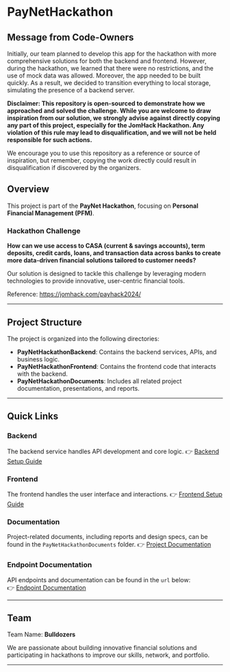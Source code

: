 # PayNetHackathon

## Message from Code-Owners
Initially, our team planned to develop this app for the hackathon with more comprehensive solutions for both the backend and frontend. However, during the hackathon, we learned that there were no restrictions, and the use of mock data was allowed. Moreover, the app needed to be built quickly. As a result, we decided to transition everything to local storage, simulating the presence of a backend server.

**Disclaimer: This repository is open-sourced to demonstrate how we approached and solved the challenge. While you are welcome to draw inspiration from our solution, we strongly advise against directly copying any part of this project, especially for the JomHack Hackathon. Any violation of this rule may lead to disqualification, and we will not be held responsible for such actions.**

We encourage you to use this repository as a reference or source of inspiration, but remember, copying the work directly could result in disqualification if discovered by the organizers.


## Overview

This project is part of the **PayNet Hackathon**, focusing on **Personal Financial Management (PFM)**.

### Hackathon Challenge
**How can we use access to CASA (current & savings accounts), term deposits, credit cards, loans, and transaction data across banks to create more data-driven financial solutions tailored to customer needs?**

Our solution is designed to tackle this challenge by leveraging modern technologies to provide innovative, user-centric financial tools.

Reference: https://jomhack.com/payhack2024/

---

## Project Structure

The project is organized into the following directories:

- **PayNetHackathonBackend**: Contains the backend services, APIs, and business logic.
- **PayNetHackathonFrontend**: Contains the frontend code that interacts with the backend.
- **PayNetHackathonDocuments**: Includes all related project documentation, presentations, and reports.

---

## Quick Links

### Backend
The backend service handles API development and core logic.
👉 [Backend Setup Guide](./PayNetHackathonDocuments/BackendREADME.md)

### Frontend
The frontend handles the user interface and interactions.
👉 [Frontend Setup Guide](./PayNetHackathonDocuments/FrontEndREADME.md)

### Documentation
Project-related documents, including reports and design specs, can be found in the `PayNetHackathonDocuments` folder.
👉 [Project Documentation](./PayNetHackathonDocuments/Documentation.md)

### Endpoint Documentation
API endpoints and documentation can be found in the `url` below: <br>
👉 [Endpoint Documentation](https://paynethackathon.onrender.com/api/docs)

---

## Team

Team Name: **Bulldozers**

We are passionate about building innovative financial solutions and participating in hackathons to improve our skills, network, and portfolio.

---
